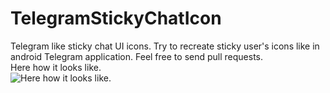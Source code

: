# TelegramStickyChatIcon
Telegram like sticky chat UI icons.
Try to recreate sticky user's icons like in android Telegram application.
Feel free to send pull requests.<br />
Here how it looks like.<br />
![Here how it looks like.](https://media.giphy.com/media/14dduITMN0zD0s/giphy.gif)
